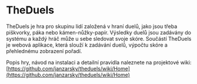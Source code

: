 TheDuels
========

TheDuels je hra pro skupinu lidí založená v hraní duelů, jako jsou třeba piškvorky, páka nebo kámen-nůžky-papír. Výsledky duelů jsou zadávány do systému a každý hráč může u sebe sledovat svoje skóre. Součástí TheDuels je webová aplikace, která slouží k zadávání duelů, výpočtu skóre a přehlednému zobrazení pořadí.

Popis hry, návod na instalaci a detailní pravidla naleznete na projektové wiki: [https://github.com/janzarsky/theduels/wiki/Home](https://github.com/janzarsky/theduels/wiki/Home)